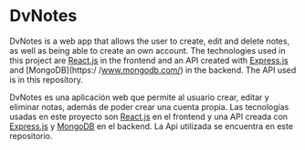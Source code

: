 # DvNotes

DvNotes is a web app that allows the user to create, edit and delete notes, as well as being able to create an own account. The technologies used in this project are [React.js](https://reactjs.org/) in the frontend and an API created with [Express.js](https://expressjs.com/) and [MongoDB](https:/ /www.mongodb.com/) in the backend. The API used is in this repository.

DvNotes es una aplicación web que permite al usuario crear, editar y eliminar notas, además de poder crear una cuenta propia. Las tecnologías usadas en este proyecto son [React.js](https://reactjs.org/) en el frontend y una API creada con [Express.js](https://expressjs.com/) y [MongoDB](https://www.mongodb.com/) en el backend. La Api utilizada se encuentra en este repositorio.

